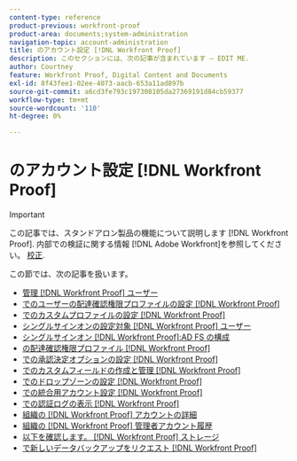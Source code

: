 ```yaml
---
content-type: reference
product-previous: workfront-proof
product-area: documents;system-administration
navigation-topic: account-administration
title: のアカウント設定 [!DNL Workfront Proof]
description: このセクションには、次の記事が含まれています — EDIT ME.
author: Courtney
feature: Workfront Proof, Digital Content and Documents
exl-id: 8f43fee1-02ee-4073-aacb-653a11ad897b
source-git-commit: a6cd3fe793c197308105da27369191d84cb59377
workflow-type: tm+mt
source-wordcount: '110'
ht-degree: 0%

---
```


# のアカウント設定 [!DNL Workfront Proof]

>[!IMPORTANT]
>
>この記事では、スタンドアロン製品の機能について説明します [!DNL Workfront Proof]. 内部での検証に関する情報 [!DNL Adobe Workfront]を参照してください。 [校正](../../../review-and-approve-work/proofing/proofing.md).

この節では、次の記事を扱います。

* [管理 [!DNL Workfront Proof] ユーザー](../../../workfront-proof/wp-acct-admin/account-settings/manage-wp-users.md)
* [でのユーザーの配達確認権限プロファイルの設定 [!DNL Workfront Proof]](../../../workfront-proof/wp-acct-admin/account-settings/config-user-pref-in-wp.md)
* [でのカスタムプロファイルの設定 [!DNL Workfront Proof]](../../../workfront-proof/wp-acct-admin/account-settings/configure-custom-profiles.md)
* [シングルサインオンの設定対象 [!DNL Workfront Proof] ユーザー](../../../workfront-proof/wp-acct-admin/account-settings/configure-sso-for-wp-users.md)
* [シングルサインオン [!DNL Workfront Proof]:AD FS の構成](../../../workfront-proof/wp-acct-admin/account-settings/sso-in-wp-adfs-configuration.md)
* [の配達確認権限プロファイル [!DNL Workfront Proof]](../../../workfront-proof/wp-acct-admin/account-settings/proof-perm-profiles-in-wp.md)
* [での承認決定オプションの設定 [!DNL Workfront Proof]](../../../workfront-proof/wp-acct-admin/account-settings/configure-approval-decision-in-wp.md)
* [でのカスタムフィールドの作成と管理 [!DNL Workfront Proof]](../../../workfront-proof/wp-acct-admin/account-settings/create-and-manage-custom-fields.md)
* [でのドロップゾーンの設定 [!DNL Workfront Proof]](../../../workfront-proof/wp-acct-admin/account-settings/configure-dropzone-in-wp.md)
* [での統合用アカウント設定 [!DNL Workfront Proof]](../../../workfront-proof/wp-acct-admin/account-settings/integrations-account-setup.md)
* [での認証ログの表示 [!DNL Workfront Proof]](../../../workfront-proof/wp-acct-admin/account-settings/view-auth-logs-in-wp.md)
* [組織の [!DNL Workfront Proof] アカウントの詳細](../../../workfront-proof/wp-acct-admin/account-settings/view-edit-org-wp-acct-details.md)
* [組織の [!DNL Workfront Proof] 管理者アカウント履歴](../../../workfront-proof/wp-acct-admin/account-settings/view-org-wp-acct-history.md)
* [以下を確認します。 [!DNL Workfront Proof] ストレージ](../../../workfront-proof/wp-acct-admin/account-settings/check-workfront-proof-storage.md)
* [で新しいデータバックアップをリクエスト [!DNL Workfront Proof]](../../../workfront-proof/wp-acct-admin/account-settings/request-new-data-backup-in-wp.md)
